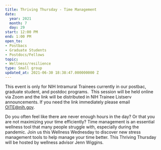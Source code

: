 ```yaml
---
title: Thriving Thursday - Time Management
date:
  year: 2021
  month: 7
  day: 29
start: 12:00 PM
end: 1:00 PM
open_to:
- Postbacs
- Graduate Students
- Postdocs/Fellows
topic:
- Wellness/resilience
type: Small group
updated_at: 2021-06-30 18:38:47.000000000 Z
---
```

This event is only for NIH Intramural Trainees currently in our postbac,
graduate student, and postdoc programs.  This session will be held
online via Zoom and the link will be distributed in NIH Trainee Listserv
announcements. If you need the link immediately please email
OITE@nih.gov. 

Do you often feel like there are never enough hours in the day? Or that
you are not maximizing your time efficiently? Time management is an
essential wellness tool that many people struggle with, especially
during the pandemic. Join us this Wellness Wednesday to discover new
stress management tools to help manage your time better. This Thriving
Thursday will be hosted by wellness advisor Jenn Wiggins.
